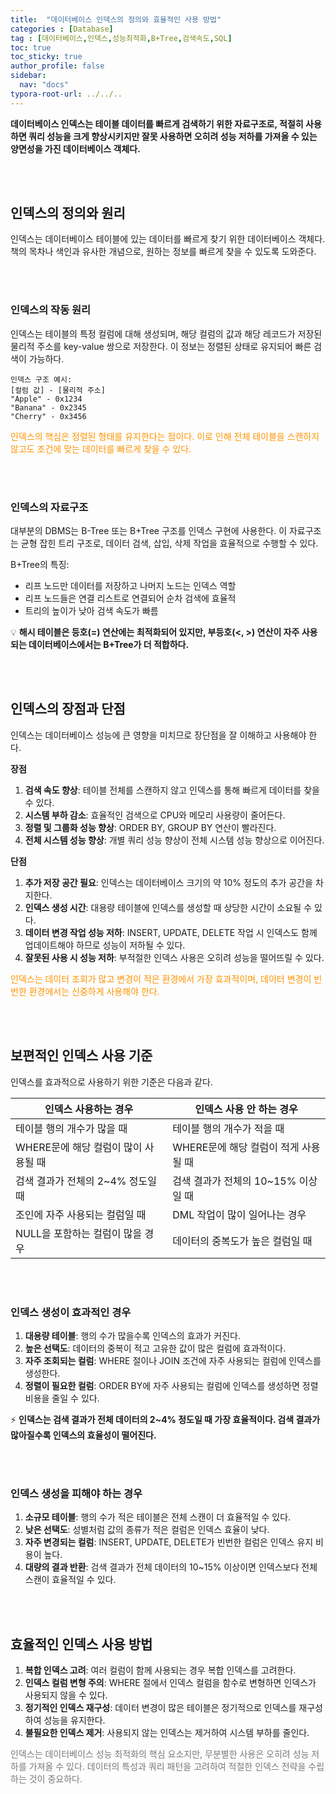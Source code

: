 ```yaml
---
title:  "데이터베이스 인덱스의 정의와 효율적인 사용 방법"
categories : [Database]
tag : [데이터베이스,인덱스,성능최적화,B+Tree,검색속도,SQL]
toc: true
toc_sticky: true
author_profile: false
sidebar:
  nav: "docs"
typora-root-url: ../../..
---
```




**데이터베이스 인덱스는 테이블 데이터를 빠르게 검색하기 위한 자료구조로, 적절히 사용하면 쿼리 성능을 크게 향상시키지만 잘못 사용하면 오히려 성능 저하를 가져올 수 있는 양면성을 가진 데이터베이스 객체다.**

<br>

<br>

## 인덱스의 정의와 원리

인덱스는 데이터베이스 테이블에 있는 데이터를 빠르게 찾기 위한 데이터베이스 객체다. 책의 목차나 색인과 유사한 개념으로, 원하는 정보를 빠르게 찾을 수 있도록 도와준다.

<br><br>

### 인덱스의 작동 원리

인덱스는 테이블의 특정 컬럼에 대해 생성되며, 해당 컬럼의 값과 해당 레코드가 저장된 물리적 주소를 key-value 쌍으로 저장한다. 이 정보는 정렬된 상태로 유지되어 빠른 검색이 가능하다.

```
인덱스 구조 예시:
[컬럼 값] - [물리적 주소]
"Apple" - 0x1234
"Banana" - 0x2345
"Cherry" - 0x3456
```

<span style="color:#ff9300">인덱스의 핵심은 정렬된 형태를 유지한다는 점이다. 이로 인해 전체 테이블을 스캔하지 않고도 조건에 맞는 데이터를 빠르게 찾을 수 있다.</span>

<br><br>

### 인덱스의 자료구조

대부분의 DBMS는 B-Tree 또는 B+Tree 구조를 인덱스 구현에 사용한다. 이 자료구조는 균형 잡힌 트리 구조로, 데이터 검색, 삽입, 삭제 작업을 효율적으로 수행할 수 있다.

B+Tree의 특징:

- 리프 노드만 데이터를 저장하고 나머지 노드는 인덱스 역할
- 리프 노드들은 연결 리스트로 연결되어 순차 검색에 효율적
- 트리의 높이가 낮아 검색 속도가 빠름

💡 **해시 테이블은 등호(=) 연산에는 최적화되어 있지만, 부등호(<, >) 연산이 자주 사용되는 데이터베이스에서는 B+Tree가 더 적합하다.**

<br>

<br>

## 인덱스의 장점과 단점

인덱스는 데이터베이스 성능에 큰 영향을 미치므로 장단점을 잘 이해하고 사용해야 한다.

**장점**

1. **검색 속도 향상**: 테이블 전체를 스캔하지 않고 인덱스를 통해 빠르게 데이터를 찾을 수 있다.
2. **시스템 부하 감소**: 효율적인 검색으로 CPU와 메모리 사용량이 줄어든다.
3. **정렬 및 그룹화 성능 향상**: ORDER BY, GROUP BY 연산이 빨라진다.
4. **전체 시스템 성능 향상**: 개별 쿼리 성능 향상이 전체 시스템 성능 향상으로 이어진다.

**단점**

1. **추가 저장 공간 필요**: 인덱스는 데이터베이스 크기의 약 10% 정도의 추가 공간을 차지한다.
2. **인덱스 생성 시간**: 대용량 테이블에 인덱스를 생성할 때 상당한 시간이 소요될 수 있다.
3. **데이터 변경 작업 성능 저하**: INSERT, UPDATE, DELETE 작업 시 인덱스도 함께 업데이트해야 하므로 성능이 저하될 수 있다.
4. **잘못된 사용 시 성능 저하**: 부적절한 인덱스 사용은 오히려 성능을 떨어뜨릴 수 있다.

<span style="color:#ff9300">인덱스는 데이터 조회가 많고 변경이 적은 환경에서 가장 효과적이며, 데이터 변경이 빈번한 환경에서는 신중하게 사용해야 한다.</span>

<br>

<br>

## 보편적인 인덱스 사용 기준

인덱스를 효과적으로 사용하기 위한 기준은 다음과 같다.

| 인덱스 사용하는 경우                 | 인덱스 사용 안 하는 경우             |
| ------------------------------------ | ------------------------------------ |
| 테이블 행의 개수가 많을 때           | 테이블 행의 개수가 적을 때           |
| WHERE문에 해당 컬럼이 많이 사용될 때 | WHERE문에 해당 컬럼이 적게 사용될 때 |
| 검색 결과가 전체의 2~4% 정도일 때    | 검색 결과가 전체의 10~15% 이상일 때  |
| 조인에 자주 사용되는 컬럼일 때       | DML 작업이 많이 일어나는 경우        |
| NULL을 포함하는 컬럼이 많을 경우     | 데이터의 중복도가 높은 컬럼일 때     |

<br><br>

### 인덱스 생성이 효과적인 경우

1. **대용량 테이블**: 행의 수가 많을수록 인덱스의 효과가 커진다.
2. **높은 선택도**: 데이터의 중복이 적고 고유한 값이 많은 컬럼에 효과적이다.
3. **자주 조회되는 컬럼**: WHERE 절이나 JOIN 조건에 자주 사용되는 컬럼에 인덱스를 생성한다.
4. **정렬이 필요한 컬럼**: ORDER BY에 자주 사용되는 컬럼에 인덱스를 생성하면 정렬 비용을 줄일 수 있다.

⚡ **인덱스는 검색 결과가 전체 데이터의 2~4% 정도일 때 가장 효율적이다. 검색 결과가 많아질수록 인덱스의 효율성이 떨어진다.**

<br><br>

### 인덱스 생성을 피해야 하는 경우

1. **소규모 테이블**: 행의 수가 적은 테이블은 전체 스캔이 더 효율적일 수 있다.
2. **낮은 선택도**: 성별처럼 값의 종류가 적은 컬럼은 인덱스 효율이 낮다.
3. **자주 변경되는 컬럼**: INSERT, UPDATE, DELETE가 빈번한 컬럼은 인덱스 유지 비용이 높다.
4. **대량의 결과 반환**: 검색 결과가 전체 데이터의 10~15% 이상이면 인덱스보다 전체 스캔이 효율적일 수 있다.

<br>

<br>

## 효율적인 인덱스 사용 방법

1. **복합 인덱스 고려**: 여러 컬럼이 함께 사용되는 경우 복합 인덱스를 고려한다.
2. **인덱스 컬럼 변형 주의**: WHERE 절에서 인덱스 컬럼을 함수로 변형하면 인덱스가 사용되지 않을 수 있다.
3. **정기적인 인덱스 재구성**: 데이터 변경이 많은 테이블은 정기적으로 인덱스를 재구성하여 성능을 유지한다.
4. **불필요한 인덱스 제거**: 사용되지 않는 인덱스는 제거하여 시스템 부하를 줄인다.

<span style="color:#777777">인덱스는 데이터베이스 성능 최적화의 핵심 요소지만, 무분별한 사용은 오히려 성능 저하를 가져올 수 있다. 데이터의 특성과 쿼리 패턴을 고려하여 적절한 인덱스 전략을 수립하는 것이 중요하다.</span>
